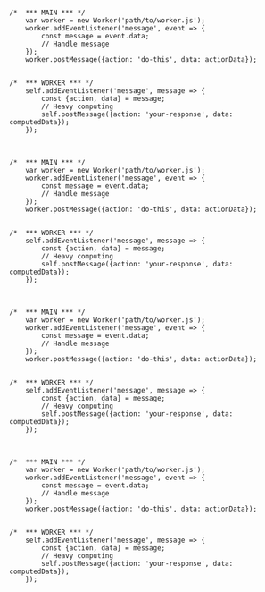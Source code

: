 <!-- .slide: data-background="url(images/slides/serviceworker/webworker_l.svg) white no-repeat center" data-background-size="contain"-->

<pre class="language-js current-visible code-with-highlight" >
<code>
/*  *** MAIN *** */
    var worker = new Worker('path/to/worker.js');
    worker.addEventListener('message', event => {
        const message = event.data;
        // Handle message
    });
    worker.postMessage({action: 'do-this', data: actionData});


/*  *** WORKER *** */
    self.addEventListener('message', message => {
        const {action, data} = message;
        // Heavy computing
        self.postMessage({action: 'your-response', data: computedData});
    });
</code>
</pre>

<pre class="language-js fragment current-visible code-with-highlight"  data-line="4" data-fragment-index="2">
<code>
/*  *** MAIN *** */
    var worker = new Worker('path/to/worker.js');
    worker.addEventListener('message', event => {
        const message = event.data;
        // Handle message
    });
    worker.postMessage({action: 'do-this', data: actionData});


/*  *** WORKER *** */
    self.addEventListener('message', message => {
        const {action, data} = message;
        // Heavy computing
        self.postMessage({action: 'your-response', data: computedData});
    });
</code>
</pre>

<pre class="language-js fragment current-visible code-with-highlight" data-line="9, 14" data-fragment-index="3">
<code>
/*  *** MAIN *** */
    var worker = new Worker('path/to/worker.js');
    worker.addEventListener('message', event => {
        const message = event.data;
        // Handle message
    });
    worker.postMessage({action: 'do-this', data: actionData});


/*  *** WORKER *** */
    self.addEventListener('message', message => {
        const {action, data} = message;
        // Heavy computing
        self.postMessage({action: 'your-response', data: computedData});
    });
</code>
</pre>


<pre class="language-js fragment current-visible code-with-highlight" data-line="6, 16" data-fragment-index="4">
<code>
/*  *** MAIN *** */
    var worker = new Worker('path/to/worker.js');
    worker.addEventListener('message', event => {
        const message = event.data;
        // Handle message
    });
    worker.postMessage({action: 'do-this', data: actionData});


/*  *** WORKER *** */
    self.addEventListener('message', message => {
        const {action, data} = message;
        // Heavy computing
        self.postMessage({action: 'your-response', data: computedData});
    });
</code>
</pre>